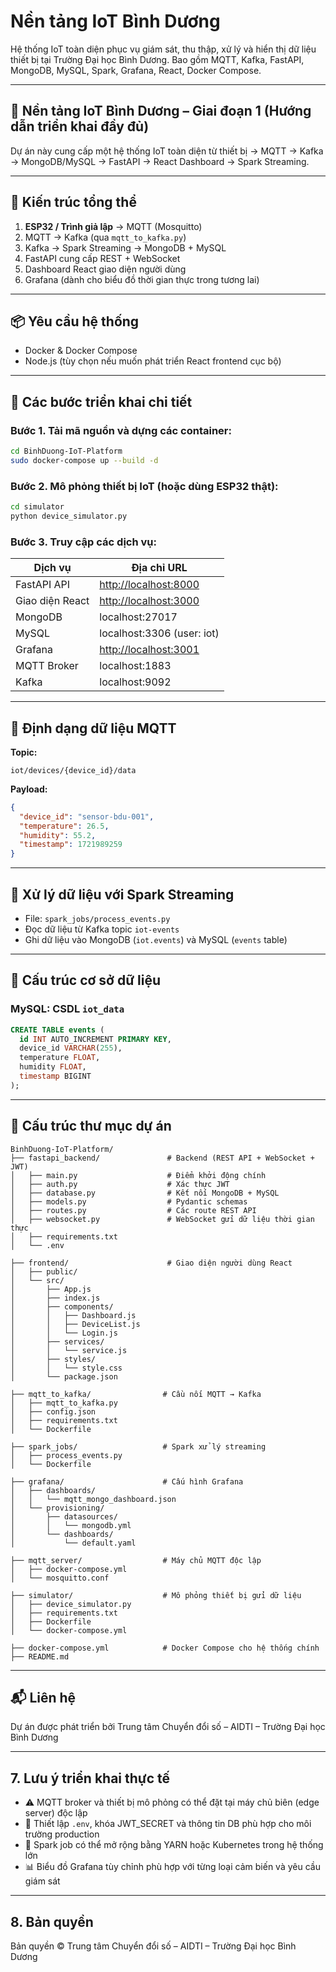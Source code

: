# Nền tảng IoT Bình Dương

Hệ thống IoT toàn diện phục vụ giám sát, thu thập, xử lý và hiển thị dữ liệu thiết bị tại Trường Đại học Bình Dương. Bao gồm MQTT, Kafka, FastAPI, MongoDB, MySQL, Spark, Grafana, React, Docker Compose.

---

## 🎯 Nền tảng IoT Bình Dương – Giai đoạn 1 (Hướng dẫn triển khai đầy đủ)

Dự án này cung cấp một hệ thống IoT toàn diện từ thiết bị → MQTT → Kafka → MongoDB/MySQL → FastAPI → React Dashboard → Spark Streaming.

---

## 🧱 Kiến trúc tổng thể

1. **ESP32 / Trình giả lập** → MQTT (Mosquitto)
2. MQTT → Kafka (qua `mqtt_to_kafka.py`)
3. Kafka → Spark Streaming → MongoDB + MySQL
4. FastAPI cung cấp REST + WebSocket
5. Dashboard React giao diện người dùng
6. Grafana (dành cho biểu đồ thời gian thực trong tương lai)

---

## 📦 Yêu cầu hệ thống

* Docker & Docker Compose
* Node.js (tùy chọn nếu muốn phát triển React frontend cục bộ)

---

## 🚀 Các bước triển khai chi tiết

### Bước 1. Tải mã nguồn và dựng các container:

```bash
cd BinhDuong-IoT-Platform
sudo docker-compose up --build -d
```

### Bước 2. Mô phỏng thiết bị IoT (hoặc dùng ESP32 thật):

```bash
cd simulator
python device_simulator.py
```

### Bước 3. Truy cập các dịch vụ:

| Dịch vụ         | Địa chỉ URL                                    |
| --------------- | ---------------------------------------------- |
| FastAPI API     | [http://localhost:8000](http://localhost:8000) |
| Giao diện React | [http://localhost:3000](http://localhost:3000) |
| MongoDB         | localhost:27017                                |
| MySQL           | localhost:3306 (user: iot)                     |
| Grafana         | [http://localhost:3001](http://localhost:3001) |
| MQTT Broker     | localhost:1883                                 |
| Kafka           | localhost:9092                                 |

---

## 📡 Định dạng dữ liệu MQTT

**Topic:**

```
iot/devices/{device_id}/data
```

**Payload:**

```json
{
  "device_id": "sensor-bdu-001",
  "temperature": 26.5,
  "humidity": 55.2,
  "timestamp": 1721989259
}
```

---

## 🧠 Xử lý dữ liệu với Spark Streaming

* File: `spark_jobs/process_events.py`
* Đọc dữ liệu từ Kafka topic `iot-events`
* Ghi dữ liệu vào MongoDB (`iot.events`) và MySQL (`events` table)

---

## 🔧 Cấu trúc cơ sở dữ liệu

### MySQL: CSDL `iot_data`

```sql
CREATE TABLE events (
  id INT AUTO_INCREMENT PRIMARY KEY,
  device_id VARCHAR(255),
  temperature FLOAT,
  humidity FLOAT,
  timestamp BIGINT
);
```

---

## 📁 Cấu trúc thư mục dự án

```
BinhDuong-IoT-Platform/
├── fastapi_backend/               # Backend (REST API + WebSocket + JWT)
│   ├── main.py                    # Điểm khởi động chính
│   ├── auth.py                    # Xác thực JWT
│   ├── database.py                # Kết nối MongoDB + MySQL
│   ├── models.py                  # Pydantic schemas
│   ├── routes.py                  # Các route REST API
│   ├── websocket.py               # WebSocket gửi dữ liệu thời gian thực
│   ├── requirements.txt
│   └── .env

├── frontend/                      # Giao diện người dùng React
│   ├── public/
│   └── src/
│       ├── App.js
│       ├── index.js
│       ├── components/
│       │   ├── Dashboard.js
│       │   ├── DeviceList.js
│       │   └── Login.js
│       ├── services/
│       │   └── service.js
│       ├── styles/
│       │   └── style.css
│       └── package.json

├── mqtt_to_kafka/                # Cầu nối MQTT → Kafka
│   ├── mqtt_to_kafka.py
│   ├── config.json
│   ├── requirements.txt
│   └── Dockerfile

├── spark_jobs/                   # Spark xử lý streaming
│   ├── process_events.py
│   └── Dockerfile

├── grafana/                      # Cấu hình Grafana
│   ├── dashboards/
│   │   └── mqtt_mongo_dashboard.json
│   └── provisioning/
│       ├── datasources/
│       │   └── mongodb.yml
│       └── dashboards/
│           └── default.yaml

├── mqtt_server/                  # Máy chủ MQTT độc lập
│   ├── docker-compose.yml
│   └── mosquitto.conf

├── simulator/                    # Mô phỏng thiết bị gửi dữ liệu
│   ├── device_simulator.py
│   ├── requirements.txt
│   ├── Dockerfile
│   └── docker-compose.yml

├── docker-compose.yml            # Docker Compose cho hệ thống chính
├── README.md
```

---

## 📬 Liên hệ

Dự án được phát triển bởi Trung tâm Chuyển đổi số – AIDTI – Trường Đại học Bình Dương

---

## 7. Lưu ý triển khai thực tế

* ⚠ MQTT broker và thiết bị mô phỏng có thể đặt tại máy chủ biên (edge server) độc lập
* 🔐 Thiết lập `.env`, khóa JWT\_SECRET và thông tin DB phù hợp cho môi trường production
* 🔎 Spark job có thể mở rộng bằng YARN hoặc Kubernetes trong hệ thống lớn
* 📊 Biểu đồ Grafana tùy chỉnh phù hợp với từng loại cảm biến và yêu cầu giám sát

---

## 8. Bản quyền

Bản quyền © Trung tâm Chuyển đổi số – AIDTI – Trường Đại học Bình Dương
